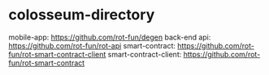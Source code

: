 # colosseum-directory

mobile-app: https://github.com/rot-fun/degen
back-end api: https://github.com/rot-fun/rot-api
smart-contract: https://github.com/rot-fun/rot-smart-contract-client
smart-contract-client: https://github.com/rot-fun/rot-smart-contract
